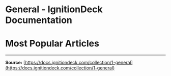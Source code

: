 # General - IgnitionDeck Documentation

# Most Popular Articles



---
**Source:** [https://docs.ignitiondeck.com/collection/1-general](https://docs.ignitiondeck.com/collection/1-general)
